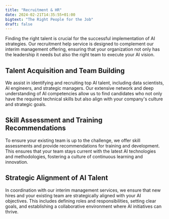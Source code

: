 ```yaml
---
title: "Recruitment & HR"
date: 2024-02-21T14:35:55+01:00
bigtext: "The Right People for the Job"
draft: false
---
```

Finding the right talent is crucial for the successful implementation of AI strategies. Our recruitment help service is designed to complement our interim management offering, ensuring that your organization not only has the leadership it needs but also the right team to execute your AI vision.<!--more-->

## Talent Acquisition and Team Building
We assist in identifying and recruiting top AI talent, including data scientists, AI engineers, and strategic managers. Our extensive network and deep understanding of AI competencies allow us to find candidates who not only have the required technical skills but also align with your company's culture and strategic goals.

## Skill Assessment and Training Recommendations 
To ensure your existing team is up to the challenge, we offer skill assessments and provide recommendations for training and development. This ensures that your team stays current with the latest AI technologies and methodologies, fostering a culture of continuous learning and innovation.

## Strategic Alignment of AI Talent 
In coordination with our interim management services, we ensure that new hires and your existing team are strategically aligned with your AI objectives. This includes defining roles and responsibilities, setting clear goals, and establishing a collaborative environment where AI initiatives can thrive.
